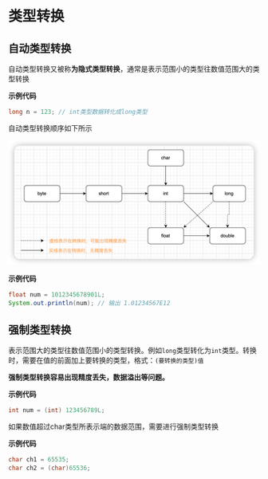 # 类型转换

## 自动类型转换

自动类型转换又被称**为隐式类型转换**，通常是表示范围小的类型往数值范围大的类型转换

**示例代码**

```java
long n = 123; // int类型数据转化成long类型
```

自动类型转换顺序如下所示

![image-20220829230045431](./img/20220829230045431.png)

**示例代码**

```java
float num = 1012345678901L;
System.out.println(num); // 输出 1.01234567E12
```

## 强制类型转换

表示范围大的类型往数值范围小的类型转换。例如`long`类型转化为`int`类型。转换时，需要在值的前面加上要转换的类型，格式：`(要转换的类型)值`

**强制类型转换容易出现精度丢失，数据溢出等问题。**

**示例代码**

```java
int num = (int) 123456789L;
```

如果数值超过char类型所表示端的数据范围，需要进行强制类型转换

**示例代码**

```java
char ch1 = 65535;
char ch2 = (char)65536;
```

